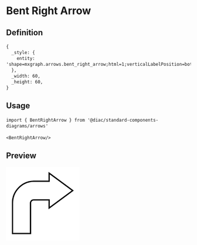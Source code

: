 # Bent Right Arrow

## Definition

```
{
  _style: { 
    entity: 'shape=mxgraph.arrows.bent_right_arrow;html=1;verticalLabelPosition=bottom;verticalAlign=top;strokeWidth=2;strokeColor=#000000;',
  },
  _width: 60,
  _height: 60,
}
```

## Usage

```
import { BentRightArrow } from '@diac/standard-components-diagrams/arrows'

<BentRightArrow/>
```

## Preview

<img src="./bent-right-arrow.png" width="200"/>
